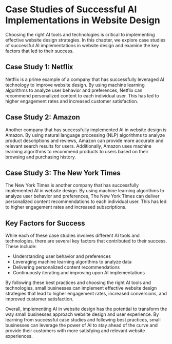 Case Studies of Successful AI Implementations in Website Design
===========================================================================================================================================

Choosing the right AI tools and technologies is critical to implementing effective website design strategies. In this chapter, we explore case studies of successful AI implementations in website design and examine the key factors that led to their success.

Case Study 1: Netflix
---------------------

Netflix is a prime example of a company that has successfully leveraged AI technology to improve website design. By using machine learning algorithms to analyze user behavior and preferences, Netflix can recommend personalized content to each individual user. This has led to higher engagement rates and increased customer satisfaction.

Case Study 2: Amazon
--------------------

Another company that has successfully implemented AI in website design is Amazon. By using natural language processing (NLP) algorithms to analyze product descriptions and reviews, Amazon can provide more accurate and relevant search results for users. Additionally, Amazon uses machine learning algorithms to recommend products to users based on their browsing and purchasing history.

Case Study 3: The New York Times
--------------------------------

The New York Times is another company that has successfully implemented AI in website design. By using machine learning algorithms to analyze user behavior and preferences, The New York Times can deliver personalized content recommendations to each individual user. This has led to higher engagement rates and increased subscriptions.

Key Factors for Success
-----------------------

While each of these case studies involves different AI tools and technologies, there are several key factors that contributed to their success. These include:

* Understanding user behavior and preferences
* Leveraging machine learning algorithms to analyze data
* Delivering personalized content recommendations
* Continuously iterating and improving upon AI implementations

By following these best practices and choosing the right AI tools and technologies, small businesses can implement effective website design strategies that lead to higher engagement rates, increased conversions, and improved customer satisfaction.

Overall, implementing AI in website design has the potential to transform the way small businesses approach website design and user experience. By learning from successful case studies and following best practices, small businesses can leverage the power of AI to stay ahead of the curve and provide their customers with more satisfying and relevant website experiences.
